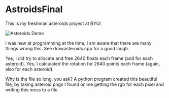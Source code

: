 # AstroidsFinal
This is my freshman asteroids project at BYUI


![Asteroids Demo](https://user-images.githubusercontent.com/41452865/66078810-fc3b4380-e51f-11e9-8119-36600a7a5e57.gif)

I was new at programming at the time, I am aware that there are many things wrong this. See drawasteroids.cpp for a good laugh. 

Yes, I did try to allocate and free 2640 floats each frame (and for each asteroid). Yes, I calculated the rotation for 2640 points each frame (again, also for each asteroid). 

Why is the file so long, you ask? A python program created this beautiful file, by taking asteroid pngs I found online getting the rgb for each pixel and writing this mess to a file. 
